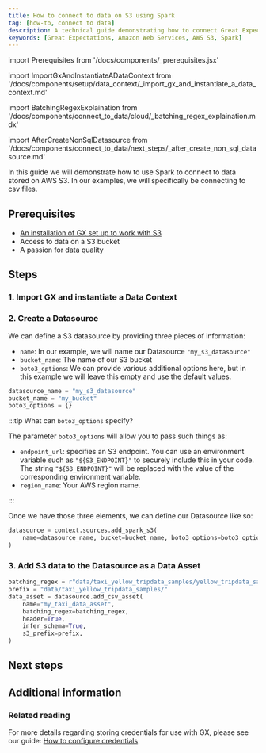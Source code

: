 ```yaml
---
title: How to connect to data on S3 using Spark
tag: [how-to, connect to data]
description: A technical guide demonstrating how to connect Great Expectations to dat stored on a Amazon Web Services S3 bucket using Spark.
keywords: [Great Expectations, Amazon Web Services, AWS S3, Spark]
---
```


<!-- Import statements start here. -->
import Prerequisites from '/docs/components/_prerequisites.jsx'

<!-- ### 1. Import GX and instantiate a Data Context -->
import ImportGxAndInstantiateADataContext from '/docs/components/setup/data_context/_import_gx_and_instantiate_a_data_context.md'

<!-- ### 3. Add S3 data to the Datasource as a Data Asset -->
import BatchingRegexExplaination from '/docs/components/connect_to_data/cloud/_batching_regex_explaination.mdx'

<!-- Next steps -->
import AfterCreateNonSqlDatasource from '/docs/components/connect_to_data/next_steps/_after_create_non_sql_datasource.md'

In this guide we will demonstrate how to use Spark to connect to data stored on AWS S3.  In our examples, we will specifically be connecting to csv files.

## Prerequisites

<Prerequisites>


- [An installation of GX set up to work with S3](/docs/guides/setup/optional_dependencies/cloud/how_to_set_up_gx_to_work_with_data_on_aws_s3)
- Access to data on a S3 bucket
- A passion for data quality

</Prerequisites> 

## Steps

### 1. Import GX and instantiate a Data Context

<ImportGxAndInstantiateADataContext />

### 2. Create a Datasource

We can define a S3 datasource by providing three pieces of information:
- `name`: In our example, we will name our Datasource `"my_s3_datasource"`
- `bucket_name`: The name of our S3 bucket
- `boto3_options`: We can provide various additional options here, but in this example we will leave this empty and use the default values.

```python title="Python code"
datasource_name = "my_s3_datasource"
bucket_name = "my_bucket"
boto3_options = {}
```

:::tip What can `boto3_options` specify?

The parameter `boto3_options` will allow you to pass such things as:
- `endpoint_url`: specifies an S3 endpoint.  You can use an environment variable such as `"${S3_ENDPOINT}"` to securely include this in your code.  The string `"${S3_ENDPOINT}"` will be replaced with the value of the corresponding environment variable.
- `region_name`: Your AWS region name.

:::

Once we have those three elements, we can define our Datasource like so:

```python title="Python code"
datasource = context.sources.add_spark_s3(
    name=datasource_name, bucket=bucket_name, boto3_options=boto3_options
)
```

### 3. Add S3 data to the Datasource as a Data Asset

```python title = "Python code"
batching_regex = r"data/taxi_yellow_tripdata_samples/yellow_tripdata_sample_(?P<year>\d{4})-(?P<month>\d{2})\.csv"
prefix = "data/taxi_yellow_tripdata_samples/"
data_asset = datasource.add_csv_asset(
    name="my_taxi_data_asset",
    batching_regex=batching_regex,
    header=True,
    infer_schema=True,
    s3_prefix=prefix,
)
```

<BatchingRegexExplaination storage_location_type="S3 bucket" />

## Next steps

<AfterCreateNonSqlDatasource />

## Additional information

<!-- TODO: Add this once we have a script.
### Code examples

To see the full source code used for the examples in this guide, please reference the following scripts in our GitHub repository:
- [script_name.py](https://path/to/the/script/on/github.com)
-->

<!-- ### GX Python APIs
 
 For more information on the GX Python objects and APIs used in this guide, please reference the following pages of our public API documentation:
 
 - `get_context(...)`
 - `DataContext.datasources.add_spark_s3(...)`
 - `Datasource.add_csv_asset(...)` -->

### Related reading

For more details regarding storing credentials for use with GX, please see our guide: [How to configure credentials](/docs/guides/setup/configuring_data_contexts/how_to_configure_credentials)